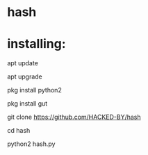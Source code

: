 # hash

# installing:
apt update

apt upgrade

pkg install python2

pkg install gut

git clone https://github.com/HACKED-BY/hash

cd hash

python2 hash.py
